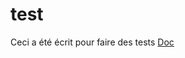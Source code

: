 # test

Ceci a été écrit pour faire des tests                                                          <a class="Link__primary css-truncate css-truncate-target" style="min-width: 100%" aria-label="Run 2 of CI. Update READE.MD" href="https://github.com/COPRS/infrastructure/actions/runs/2313327481">Doc</a>

